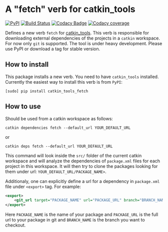 # A "fetch" verb for catkin_tools

[![PyPI][pypi-img]][pypi-link]
[![Build Status][travis-img]][travis-link]
[![Codacy Badge][codacy-img]][codacy-link]
[![Codacy coverage][codacy-coverage-img]][codacy-coverage-link]

Defines a new verb `fetch` for
[catkin_tools](https://github.com/catkin/catkin_tools). This verb is
responsible for downloading external dependencies of the projects in a `catkin`
workspace. For now only `git` is supported. The tool is under heavy
development. Please use PyPI or download a tag for stable version.

## How to install ##
This package installs a new verb. You need to have `catkin_tools` installed.
Currently the easiest way to install this verb is from `PyPI`:
```
[sudo] pip install catkin_tools_fetch
```

## How to use ##
Should be used from a catkin workspace as follows:
```
catkin dependencies fetch --default_url YOUR_DEFAULT_URL
```

or
```
catkin deps fetch --default_url YOUR_DEFAULT_URL
```

This command will look inside the `src/` folder of the current catkin workspace
and will analyze the dependencies of `package.xml` files for each project in
this workspace. It will then try to clone the packages looking for them under
url: `YOUR_DEFAULT_URL/PACKAGE_NAME>`.

Additionaly, one can explicitly define a url for a dependency in `package.xml`
file under `<export>` tag. For example:

```xml
<export>
    <git_url target="PACKAGE_NAME" url="PACKAGE_URL" branch="BRANCH_NAME" />
</export>
```

Here `PACKAGE_NAME` is the name of your package and `PACKAGE_URL` is the full
url to your package in git and `BRANCH_NAME` is the branch you want to
checkout.

[codacy-img]: https://img.shields.io/codacy/grade/9c050cd8852046ae863c940b8409f9ea.svg?style=flat-square
[codacy-coverage-img]: https://img.shields.io/codacy/coverage/9c050cd8852046ae863c940b8409f9ea.svg?style=flat-square
[codacy-link]: https://www.codacy.com/app/zabugr/catkin_tools_fetch?utm_source=github.com&amp;utm_medium=referral&amp;utm_content=niosus/catkin_tools_fetch&amp;utm_campaign=Badge_Grade
[codacy-coverage-link]: https://www.codacy.com/app/zabugr/catkin_tools_fetch?utm_source=github.com&amp;utm_medium=referral&amp;utm_content=niosus/catkin_tools_fetch&amp;utm_campaign=Badge_Coverage
[travis-img]: https://img.shields.io/travis/niosus/catkin_tools_fetch/master.svg?branch=master?style=flat-square
[travis-link]: https://travis-ci.org/niosus/catkin_tools_fetch

[pypi-img]: https://img.shields.io/pypi/v/catkin_tools_fetch.svg?style=flat-square
[pypi-link]: https://pypi.python.org/pypi/catkin_tools_fetch

